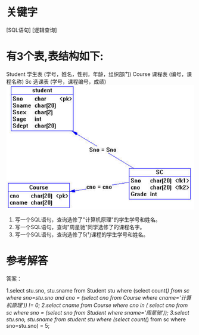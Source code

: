 # 关键字

[SQL语句] [逻辑查询]
# 有3个表,表结构如下:
Student 学生表 (学号，姓名，性别，年龄，组织部门) 
Course 课程表 (编号，课程名称) 
Sc 选课表 (学号，课程编号，成绩) 
![](/assets/picture18.png)
1. 写一个SQL语句，查询选修了"计算机原理"的学生学号和姓名。
2. 写一个SQL语句，查询"周星驰"同学选修了的课程名字。
3. 写一个SQL语句，查询选修了5门课程的学生学号和姓名。
# 参考解答
答案：

1.select stu.sno, stu.sname from Student stu where (select count(*) from sc where sno=stu.sno and cno = (select cno from Course where cname='计算机原理')) != 0; 
2.select cname from Course where cno in ( select cno from sc where sno = (select sno from Student where sname='周星驰')); 
3.select stu.sno, stu.sname from student stu where (select count(*) from sc where sno=stu.sno) = 5;



